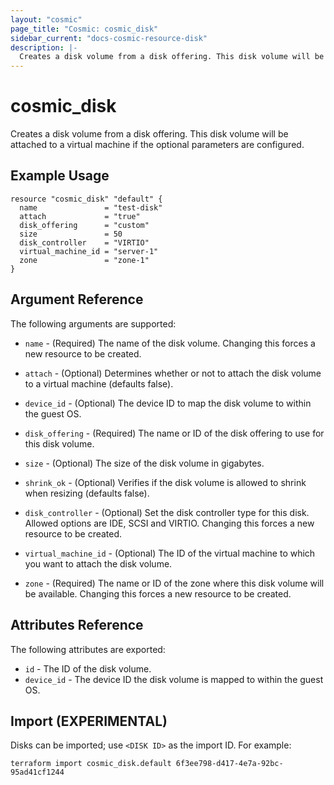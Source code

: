 ```yaml
---
layout: "cosmic"
page_title: "Cosmic: cosmic_disk"
sidebar_current: "docs-cosmic-resource-disk"
description: |-
  Creates a disk volume from a disk offering. This disk volume will be attached to a virtual machine if the optional parameters are configured.
---
```


# cosmic_disk

Creates a disk volume from a disk offering. This disk volume will be attached to
a virtual machine if the optional parameters are configured.

## Example Usage

```hcl
resource "cosmic_disk" "default" {
  name               = "test-disk"
  attach             = "true"
  disk_offering      = "custom"
  size               = 50
  disk_controller    = "VIRTIO"
  virtual_machine_id = "server-1"
  zone               = "zone-1"
}
```

## Argument Reference

The following arguments are supported:

* `name` - (Required) The name of the disk volume. Changing this forces a new
    resource to be created.

* `attach` - (Optional) Determines whether or not to attach the disk volume to a
    virtual machine (defaults false).

* `device_id` - (Optional) The device ID to map the disk volume to within the guest OS.

* `disk_offering` - (Required) The name or ID of the disk offering to use for
    this disk volume.

* `size` - (Optional) The size of the disk volume in gigabytes.

* `shrink_ok` - (Optional) Verifies if the disk volume is allowed to shrink when
    resizing (defaults false).

* `disk_controller` - (Optional) Set the disk controller type for this disk. Allowed
     options are IDE, SCSI and VIRTIO. Changing this forces a new resource to be created.

* `virtual_machine_id` - (Optional) The ID of the virtual machine to which you want
    to attach the disk volume.

* `zone` - (Required) The name or ID of the zone where this disk volume will be available.
    Changing this forces a new resource to be created.

## Attributes Reference

The following attributes are exported:

* `id` - The ID of the disk volume.
* `device_id` - The device ID the disk volume is mapped to within the guest OS.

## Import (EXPERIMENTAL)

Disks can be imported; use `<DISK ID>` as the import ID. For
example:

```shell
terraform import cosmic_disk.default 6f3ee798-d417-4e7a-92bc-95ad41cf1244
```

